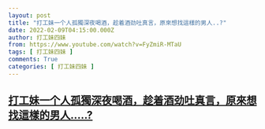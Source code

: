 ```yaml
---
layout: post
title: "打工妹一个人孤獨深夜喝酒，趁着酒劲吐真言，原來想找這樣的男人..?"
date: 2022-02-09T04:15:00.000Z
author: 打工妹四妹
from: https://www.youtube.com/watch?v=FyZmiR-MTaU
tags: [ 打工妹四妹 ]
comments: True
categories: [ 打工妹四妹 ]
---
```

<!--1644380100000-->
[打工妹一个人孤獨深夜喝酒，趁着酒劲吐真言，原來想找這樣的男人.....?](https://www.youtube.com/watch?v=FyZmiR-MTaU)
------

<div>

</div>

